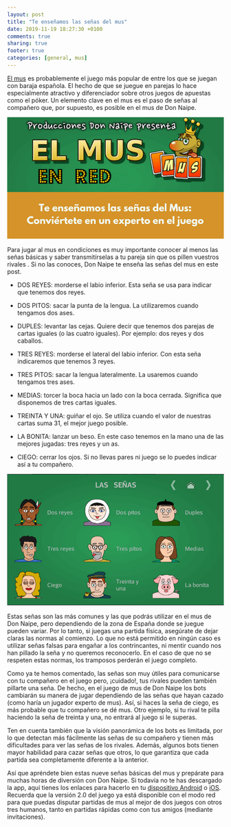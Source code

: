 ```yaml
---
layout: post
title: "Te enseñamos las señas del mus"
date: 2019-11-19 18:27:30 +0100
comments: true
sharing: true
footer: true
categories: [general, mus]
---
```


[El mus](https://play.google.com/store/apps/details?id=donnaipe.mus) es probablemente el juego más popular de entre los que se juegan con baraja española. El hecho de que se juegue en parejas lo hace especialmente atractivo y diferenciador sobre otros juegos de apuestas como el póker. Un elemento clave en el mus es el paso de señas al compañero que, por supuesto, es posible en el mus de Don Naipe.

![Las señas del mus](/images/mus/mus-senas-portada.png)

Para jugar al mus en condiciones es muy importante conocer al menos las señas básicas y saber transmitírselas a tu pareja sin que os pillen vuestros rivales . Si no las conoces, Don Naipe te enseña las señas del mus en este post.

* DOS REYES: morderse el labio inferior. Esta seña se usa para indicar que tenemos dos reyes.

* DOS PITOS: sacar la punta de la lengua. La utilizaremos cuando tengamos dos ases.

* DUPLES: levantar las cejas. Quiere decir que tenemos dos parejas de cartas iguales (o las cuatro iguales). Por ejemplo: dos reyes y dos caballos.

* TRES REYES: morderse el lateral del labio inferior. Con esta seña indicaremos que tenemos 3 reyes.

* TRES PITOS: sacar la lengua lateralmente. La usaremos cuando tengamos tres ases.

* MEDIAS: torcer la boca hacia un lado con la boca cerrada. Significa que disponemos de tres cartas iguales.

* TREINTA Y UNA: guiñar el ojo. Se utiliza cuando el valor de nuestras cartas suma 31, el mejor juego posible.

* LA BONITA: lanzar un beso. En este caso tenemos en la mano una de las mejores jugadas: tres reyes y un as.

* CIEGO: cerrar los ojos. Si no llevas pares ni juego se lo puedes indicar así a tu compañero.

![Las señas del mus](/images/mus/mus-senas.png)

Estas señas son las más comunes y las que podrás utilizar en el mus de Don Naipe, pero dependiendo de la zona de España donde se juegue pueden variar. Por lo tanto, si juegas una partida física, asegúrate de dejar claras las normas al comienzo. Lo que no está permitido en ningún caso es utilizar señas falsas para engañar a los contrincantes, ni mentir cuando nos han pillado la seña y no queremos reconocerlo. En el caso de que no se respeten estas normas, los tramposos perderán el juego completo.

Como ya te hemos comentado, las señas son muy útiles para comunicarse con tu compañero en el juego pero, ¡cuidado!, tus rivales pueden también pillarte una seña. De hecho, en el juego de mus de Don Naipe los bots cambiarán su manera de jugar dependiendo de las señas que hayan cazado (como haría un jugador experto de mus). Así, si haces la seña de ciego, es más probable que tu compañero se dé mus. Otro ejemplo, si tu rival te pilla haciendo la seña de treinta y una, no entrará al juego si le superas.

Ten en cuenta también que la visión panorámica de los bots es limitada, por lo que detectan más fácilmente las señas de su compañero y tienen más dificultades para ver las señas de los rivales. Además, algunos bots tienen mayor habilidad para cazar señas que otros, lo que garantiza que cada partida sea completamente diferente a la anterior.

Así que apréndete bien estas nueve señas básicas del mus y prepárate para muchas horas de diversión con Don Naipe. Si todavía no te has descargado la app, aquí tienes los enlaces para hacerlo en tu [dispositivo Android](https://play.google.com/store/apps/details?id=donnaipe.mus) o [iOS](https://apps.apple.com/es/app/mus-don-naipe/id954161061). Recuerda que la versión 2.0 del juego ya está disponible con el modo red para que puedas disputar partidas de mus al mejor de dos juegos con otros tres humanos, tanto en partidas rápidas como con tus amigos (mediante invitaciones).
